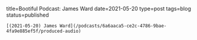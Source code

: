
title=Bootiful Podcast: James Ward
date=2021-05-20
type=post
tags=blog
status=published
~~~~~~
[(2021-05-20) James Ward](/podcasts/6a6aaca5-ce2c-4786-9bae-4fa9e885ef5f/produced-audio) 
            